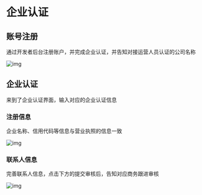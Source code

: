 # 企业认证

## 账号注册

通过开发者后台注册账户，并完成企业认证，并告知对接运营人员认证的公司名称

![img](https://arkimg.ark.online/(null)-20240520170233002.png)

## 企业认证

来到了企业认证界面，输入对应的企业认证信息

### 注册信息

企业名称、信用代码等信息与营业执照的信息一致

![img](https://arkimg.ark.online/(null)-20240520170233113.png)

### 联系人信息

完善联系人信息，点击下方的提交审核后，告知对应商务跟进审核

![img](https://arkimg.ark.online/(null)-20240520170233061.png)
